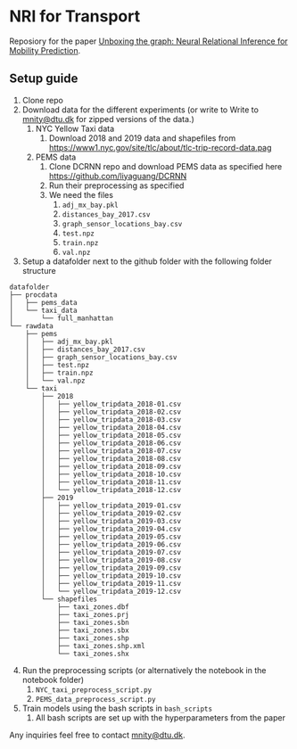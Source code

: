 # NRI for Transport <!-- omit in toc -->

Reposiory for the paper [Unboxing the graph: Neural Relational Inference for Mobility Prediction](https://arxiv.org/abs/2201.10307).

## Setup guide
1. Clone repo
2. Download data for the different experiments (or write to Write to mnity@dtu.dk for zipped versions of the data.)
   1. NYC Yellow Taxi data
      1. Download 2018 and 2019 data and shapefiles from https://www1.nyc.gov/site/tlc/about/tlc-trip-record-data.pag
   2. PEMS data
      1. Clone DCRNN repo and download PEMS data as specified here https://github.com/liyaguang/DCRNN
      2. Run their preprocessing as specified
      3. We need the files 
         1. ``adj_mx_bay.pkl``
         2. ``distances_bay_2017.csv``
         3. ``graph_sensor_locations_bay.csv``
         4. ``test.npz``
         5. ``train.npz``
         6. ``val.npz``
3. Setup a datafolder next to the github folder with the following folder structure

```
datafolder
├── procdata
│   ├── pems_data
│   └── taxi_data
│       └── full_manhattan
└── rawdata
    ├── pems
    │   ├── adj_mx_bay.pkl
    │   ├── distances_bay_2017.csv
    │   ├── graph_sensor_locations_bay.csv
    │   ├── test.npz
    │   ├── train.npz
    │   └── val.npz
    └── taxi
        ├── 2018
        │   ├── yellow_tripdata_2018-01.csv
        │   ├── yellow_tripdata_2018-02.csv
        │   ├── yellow_tripdata_2018-03.csv
        │   ├── yellow_tripdata_2018-04.csv
        │   ├── yellow_tripdata_2018-05.csv
        │   ├── yellow_tripdata_2018-06.csv
        │   ├── yellow_tripdata_2018-07.csv
        │   ├── yellow_tripdata_2018-08.csv
        │   ├── yellow_tripdata_2018-09.csv
        │   ├── yellow_tripdata_2018-10.csv
        │   ├── yellow_tripdata_2018-11.csv
        │   └── yellow_tripdata_2018-12.csv
        ├── 2019
        │   ├── yellow_tripdata_2019-01.csv
        │   ├── yellow_tripdata_2019-02.csv
        │   ├── yellow_tripdata_2019-03.csv
        │   ├── yellow_tripdata_2019-04.csv
        │   ├── yellow_tripdata_2019-05.csv
        │   ├── yellow_tripdata_2019-06.csv
        │   ├── yellow_tripdata_2019-07.csv
        │   ├── yellow_tripdata_2019-08.csv
        │   ├── yellow_tripdata_2019-09.csv
        │   ├── yellow_tripdata_2019-10.csv
        │   ├── yellow_tripdata_2019-11.csv
        │   └── yellow_tripdata_2019-12.csv
        └── shapefiles
            ├── taxi_zones.dbf
            ├── taxi_zones.prj
            ├── taxi_zones.sbn
            ├── taxi_zones.sbx
            ├── taxi_zones.shp
            ├── taxi_zones.shp.xml
            └── taxi_zones.shx
```
4. Run the preprocessing scripts (or alternatively the notebook in the notebook folder)
   1. ``NYC_taxi_preprocess_script.py``
   2. ``PEMS_data_preprocess_script.py``
5. Train models using the bash scripts in `bash_scripts`
   1. All bash scripts are set up with the hyperparameters from the paper 

Any inquiries feel free to contact mnity@dtu.dk.

